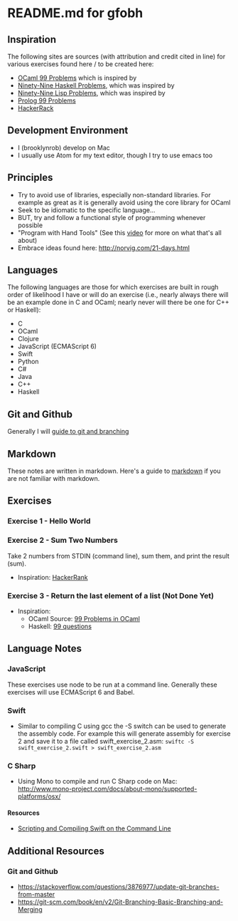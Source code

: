 # README.md for gfobh

## Inspiration
The following sites are sources (with attribution and credit cited in line) for various exercises found here / to be created here:
* [OCaml 99 Problems](https://ocaml.org/learn/tutorials/99problems.html) which is inspired by
* [Ninety-Nine Haskell Problems](https://wiki.haskell.org/H-99:_Ninety-Nine_Haskell_Problems), which was inspired by
* [Ninety-Nine Lisp Problems](http://www.ic.unicamp.br/~meidanis/courses/mc336/2006s2/funcional/L-99_Ninety-Nine_Lisp_Problems.html), which was inspired by
* [Prolog 99 Problems](https://sites.google.com/site/prologsite/prolog-problems)
* [HackerRack](https://www.hackerrank.com/)

## Development Environment
* I (brooklynrob) develop on Mac
* I usually use Atom for my text editor, though I try to use emacs too

## Principles
* Try to avoid use of libraries, especially non-standard libraries. For example as great as it is generally avoid using the core library for OCaml
* Seek to be idiomatic to the specific language...
* BUT, try and follow a functional style of programming whenever possible
* "Program with Hand Tools" (See this [video](https://www.youtube.com/watch?v=ShEez0JkOFw&t=2416s) for more on what that's all about)
* Embrace ideas found here: <http://norvig.com/21-days.html>

## Languages
The following languages are those for which exercises are built in rough order of likelihood I have or will do an exercise (i.e., nearly always there will be an example done in C and OCaml; nearly never will there be one for C++ or Haskell):
* C
* OCaml
* Clojure
* JavaScript (ECMAScript 6)
* Swift
* Python
* C#
* Java
* C++
* Haskell

## Git and Github
Generally I will [guide to git and branching](https://git-scm.com/book/en/v2/Git-Branching-Basic-Branching-and-Merging)

## Markdown
These notes are written in markdown. Here's a guide to [markdown](https://github.com/adam-p/markdown-here/wiki/Markdown-Cheatsheet) if you are not familiar with markdown.

## Exercises
### Exercise 1 - Hello World
### Exercise 2 - Sum Two Numbers
Take 2 numbers from STDIN (command line), sum them, and print the result (sum).
* Inspiration: [HackerRank](https://www.hackerrank.com/challenges/fp-solve-me-first)
### Exercise 3 - Return the last element of a list (Not Done Yet)
* Inspiration:
	* OCaml Source: [99 Problems in OCaml](https://ocaml.org/learn/tutorials/99problems.html)
	* Haskell: [99 questions](https://wiki.haskell.org/99_questions/1_to_10)

## Language Notes
### JavaScript
These exercises use node to be run at a command line. Generally these exercises will use ECMAScript 6 and Babel.

### Swift
* Similar to compiling C using gcc the -S switch can be used to generate the assembly code. For example this will generate assembly for exercise 2 and save it to a file called swift_exercise_2.asm:
`swiftc -S swift_exercise_2.swift > swift_exercise_2.asm`

### C Sharp
* Using Mono to compile and run C Sharp code on Mac: <http://www.mono-project.com/docs/about-mono/supported-platforms/osx/>


#### Resources
* [Scripting and Compiling Swift on the Command Line](http://jblevins.org/log/swift)

## Additional Resources
### Git and Github
* <https://stackoverflow.com/questions/3876977/update-git-branches-from-master>
* <https://git-scm.com/book/en/v2/Git-Branching-Basic-Branching-and-Merging>
